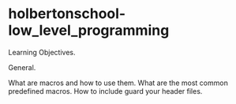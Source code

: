 # holbertonschool-low_level_programming

Learning Objectives.

General.

What are macros and how to use them.
What are the most common predefined macros.
How to include guard your header files.
